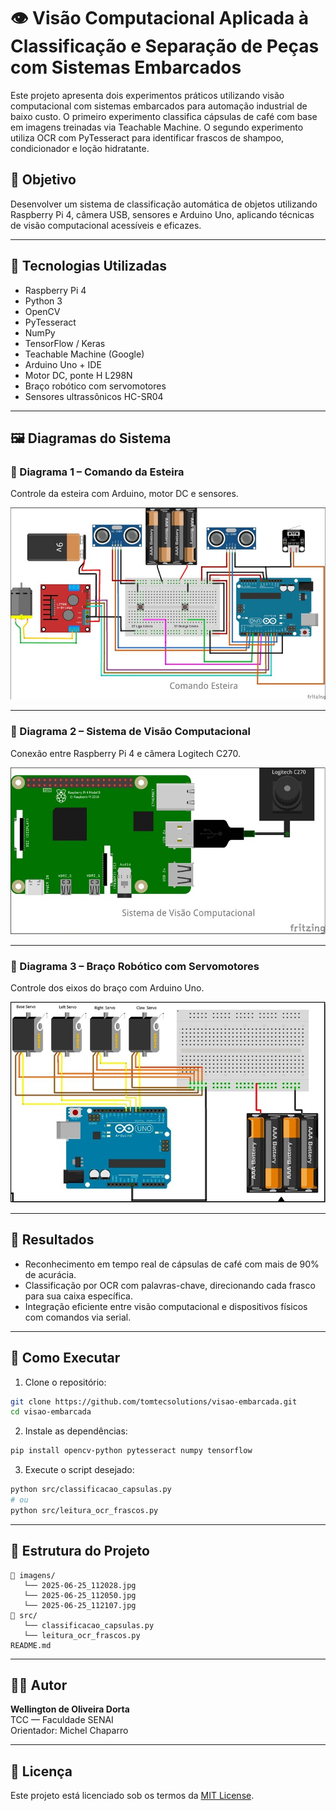 
# 👁️ Visão Computacional Aplicada à Classificação e Separação de Peças com Sistemas Embarcados

Este projeto apresenta dois experimentos práticos utilizando visão computacional com sistemas embarcados para automação industrial de baixo custo. O primeiro experimento classifica cápsulas de café com base em imagens treinadas via Teachable Machine. O segundo experimento utiliza OCR com PyTesseract para identificar frascos de shampoo, condicionador e loção hidratante.

## 📌 Objetivo

Desenvolver um sistema de classificação automática de objetos utilizando Raspberry Pi 4, câmera USB, sensores e Arduino Uno, aplicando técnicas de visão computacional acessíveis e eficazes.

---

## 🧠 Tecnologias Utilizadas

- Raspberry Pi 4
- Python 3
- OpenCV
- PyTesseract
- NumPy
- TensorFlow / Keras
- Teachable Machine (Google)
- Arduino Uno + IDE
- Motor DC, ponte H L298N
- Braço robótico com servomotores
- Sensores ultrassônicos HC-SR04

---

## 🖼️ Diagramas do Sistema

### 🔌 Diagrama 1 – Comando da Esteira

Controle da esteira com Arduino, motor DC e sensores.

![Diagrama da Esteira](imagens/2025-06-25_112028.jpg)

---

### 🧠 Diagrama 2 – Sistema de Visão Computacional

Conexão entre Raspberry Pi 4 e câmera Logitech C270.

![Diagrama de Visão Computacional](imagens/2025-06-25_112050.jpg)

---

### 🤖 Diagrama 3 – Braço Robótico com Servomotores

Controle dos eixos do braço com Arduino Uno.

![Diagrama do Braço Robótico](imagens/2025-06-25_112107.jpg)

---

## 🧪 Resultados

- Reconhecimento em tempo real de cápsulas de café com mais de 90% de acurácia.
- Classificação por OCR com palavras-chave, direcionando cada frasco para sua caixa específica.
- Integração eficiente entre visão computacional e dispositivos físicos com comandos via serial.

---

## 🚀 Como Executar

1. Clone o repositório:
```bash
git clone https://github.com/tomtecsolutions/visao-embarcada.git
cd visao-embarcada
```

2. Instale as dependências:
```bash
pip install opencv-python pytesseract numpy tensorflow
```

3. Execute o script desejado:
```bash
python src/classificacao_capsulas.py
# ou
python src/leitura_ocr_frascos.py
```

---

## 📂 Estrutura do Projeto

```
📁 imagens/
   └── 2025-06-25_112028.jpg
   └── 2025-06-25_112050.jpg
   └── 2025-06-25_112107.jpg
📁 src/
   └── classificacao_capsulas.py
   └── leitura_ocr_frascos.py
README.md
```

---

## 👨‍💻 Autor

**Wellington de Oliveira Dorta**  
TCC — Faculdade SENAI  
Orientador: Michel Chaparro

---

## 📄 Licença

Este projeto está licenciado sob os termos da [MIT License](LICENSE).

